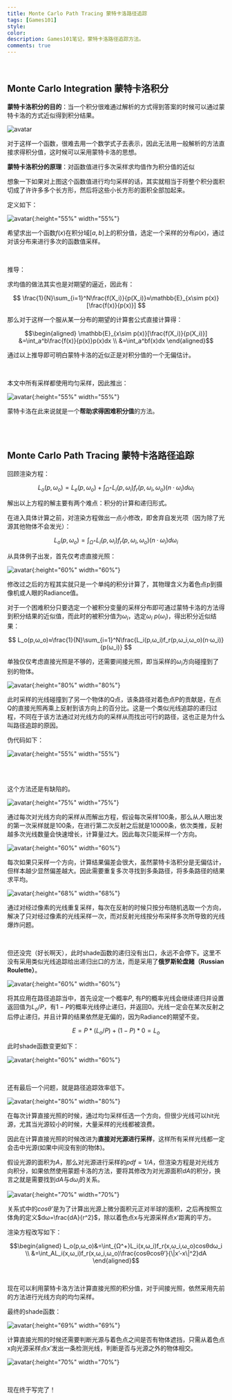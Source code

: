 ```yaml
---
title: Monte Carlo Path Tracing 蒙特卡洛路径追踪
tags: [Games101]
style: 
color: 
description: Games101笔记，蒙特卡洛路径追踪方法。
comments: true
---
```


<script src="https://polyfill.io/v3/polyfill.min.js?features=es6"></script>
<script id="MathJax-script" async src="https://cdn.jsdelivr.net/npm/mathjax@3/es5/tex-mml-chtml.js"></script>
<script> 
MathJax = {
  tex: {
    inlineMath: [['$', '$']],
    processEscapes: true
  }
};
</script>

<br/>

## Monte Carlo Integration 蒙特卡洛积分


**蒙特卡洛积分的目的**：当一个积分很难通过解析的方式得到答案的时候可以通过蒙特卡洛的方式近似得到积分结果。


![avatar](../assets/img/post/v2bed9da2a.jpg)


对于这样一个函数，很难去用一个数学式子去表示，因此无法用一般解析的方法直接求得积分值，这时候可以采用蒙特卡洛的思想。

**蒙特卡洛积分的原理**：对函数值进行多次采样求均值作为积分值的近似

想象一下如果对上图这个函数值进行均匀采样的话，其实就相当于将整个积分面积切成了许许多多个长方形，然后将这些小长方形的面积全部加起来。


定义如下：


![avatar](../assets/img/post/v2-89678cd612b45b024bed2789acf275f3_r.jpg){:height="55%" width="55%"}


希望求出一个函数$f(x)$在积分域$[a,b]$上的积分值，选定一个采样的分布$p(x)$，通过对该分布来进行多次的函数值采样。


<br/>

推导：

求均值的做法其实也是对期望的逼近，因此有：

$$
\frac{1}{N}\sum_{i=1}^N\frac{f(X_i)}{p(X_i)}≈\mathbb{E}_{x\sim p(x)}[\frac{f(x)}{p(x)}]
$$

那么对于这样一个服从某一分布的期望的计算套公式直接计算得：

$$\begin{aligned}
\mathbb{E}_{x\sim p(x)}[\frac{f(X_i)}{p(X_i)}]
&=\int_a^b\frac{f(x)}{p(x)}p(x)dx  \\
&=\int_a^bf(x)dx
\end{aligned}$$

通过以上推导即可明白蒙特卡洛的近似正是对积分值的一个无偏估计。

<br/>

本文中所有采样都使用均匀采样，因此推出：


![avatar](../assets/img/post/v2-cdfc9bd57ff05fe32ad48e29fe507c97_r.jpg){:height="55%" width="55%"}


蒙特卡洛在此来说就是一个**帮助求得困难积分值**的方法。

<br/>
<br/>

## Monte Carlo Path Tracing 蒙特卡洛路径追踪


回顾渲染方程：

$$
L_o(p,ω_o)=L_e(p,ω_o)+\int_{Ω^+}L_i(p,ω_i)f_r(p,ω_i,ω_o)(n·ω_i)dω_i
$$


解出以上方程的解主要有两个难点：积分的计算和递归形式。

在进入具体计算之前，对渲染方程做出一点小修改，即舍弃自发光项（因为除了光源其他物体不会发光）：

$$
L_o(p,ω_o)=\int_{Ω^+}L_i(p,ω_i)f_r(p,ω_i,ω_o)(n·ω_i)dω_i
$$


从具体例子出发，首先仅考虑直接光照：

![avatar](../assets/img/post/v2-26f8046689feafff2d84e8422e4575a1_r.jpg){:height="60%" width="60%"}


修改过之后的方程其实就只是一个单纯的积分计算了，其物理含义为着色点p到摄像机或人眼的Radiance值。


对于一个困难积分只要选定一个被积分变量的采样分布即可通过蒙特卡洛的方法得到积分结果的近似值，而此时的被积分值为$ω_i$，选定$ω_i~p(ω_i)$，得出积分近似结果：

$$
L_o(p,ω_o)≈\frac{1}{N}\sum_{i=1}^N\frac{L_i(p,ω_i)f_r(p,ω_i,ω_o)(n·ω_i)}{p(ω_i)}
$$

 


单独仅仅考虑直接光照是不够的，还需要间接光照，即当采样的$ω_i$方向碰撞到了别的物体。


![avatar](../assets/img/post/v2-2bf4ed87211fa8756bd2982e7f7b51e6_r.jpg){:height="80%" width="80%"}



此时采样的光线碰撞到了另一个物体的Q点，该条路径对着色点P的贡献是，在点Q的直接光照再乘上反射到该方向上的百分比。这是一个类似光线追踪的递归过程，不同在于该方法通过对光线方向的采样从而找出可行的路径，这也正是为什么叫路径追踪的原因。

伪代码如下：

![avatar](../assets/img/post/v2-cfa9e75a770b298b95eaa592b4726611_r.jpg){:height="55%" width="55%"}


<br/>
<br/>

这个方法还是有缺陷的。


![avatar](../assets/img/post/v2-3ac15235ec0e981aaae4e632005644d4_r.jpg){:height="75%" width="75%"}


通过每次对光线方向的采样从而解出方程，假设每次采样100条，那么从人眼出发的第一次采样就是100条，在进行第二次反射之后就是10000条，依次类推，反射越多次光线数量会快速增长，计算量过大。因此每次只能采样一个方向。

![avatar](../assets/img/post/20201031222353.png){:height="60%" width="60%"} 


每次如果只采样一个方向，计算结果偏差会很大，虽然蒙特卡洛积分是无偏估计，但样本越少显然偏差越大。因此需要重复多次寻找到多条路径，将多条路径的结果求平均。

![avatar](../assets/img/post/v2-0b1bd71c9b0646340f63a1380903f371_r.jpg){:height="68%" width="68%"}



通过对经过像素的光线重复采样，每次在反射的时候只按分布随机选取一个方向，解决了只对经过像素的光线采样一次，而对反射光线按分布采样多次所导致的光线爆炸问题。


<br/>

但还没完（好长啊天），此时shade函数的递归没有出口，永远不会停下。这里不没有采用类似光线追踪给出递归出口的方法，而是采用了**俄罗斯轮盘赌（Russian Roulette）**。

![avatar](../assets/img/post/v2-0a56506e94dd87a4261c4db18c4df26e_r.jpg){:height="60%" width="60%"}


将其应用在路径追踪当中，首先设定一个概率$P$, 有$P$的概率光线会继续递归并设置返回值为$L_o/P$，有$1-P$的概率光线停止递归，并返回0。光线一定会在某次反射之后停止递归，并且计算的结果依然是无偏的，因为Radiance的期望不变。

$$
E=P*(L_o/P)+(1-P)*0=L_o
$$

此时shade函数变更如下：

![avatar](../assets/img/post/v2-b89455bc8933ef9eed64d92f0690a4e6_r.jpg){:height="60%" width="60%"}



<br/>

还有最后一个问题，就是路径追踪效率低下。

![avatar](../assets/img/post/v2-00d6036dae14d6bdc5cf819f8149cee6_r.jpg){:height="80%" width="80%"}



在每次计算直接光照的时候，通过均匀采样任选一个方向，但很少光线可以hit光源，尤其当光源较小的时候，大量采样的光线都被浪费。

因此在计算直接光照的时候改进为**直接对光源进行采样**，这样所有采样光线都一定会击中光源(如果中间没有别的物体)。


假设光源的面积为$A$，那么对光源进行采样的$pdf=1/A$，但渲染方程是对光线方向积分，如果依然使用蒙题卡洛的方法，要将其修改为对光源面积$dA$的积分，换言之就是需要找到$dA$与$dω_i$的关系。

![avatar](../assets/img/post/v2-e2c132bd2bbd66f2781c26ce5990d94b_r.jpg){:height="70%" width="70%"}


关系式中的$cosθ’$是为了计算出光源上微分面积元正对半球的面积，之后再按照立体角的定义$dω=\frac{dA}{r^2}$，除以着色点x与光源采样点x’距离的平方。


渲染方程改写如下：


$$\begin{aligned}
L_o(p,ω_o)&=\int_{Ω^+}L_i(x,ω_i)f_r(x,ω_i,ω_o)cosθdω_i  \\
&=\int_AL_i(x,ω_i)f_r(x,ω_i,ω_o)\frac{cosθcosθ’}{\|x’-x\|^2}dA
\end{aligned}$$


<br/>

现在可以利用蒙特卡洛方法计算直接光照的积分值，对于间接光照，依然采用先前的方法进行光线方向的均匀采样。

最终的shade函数：

![avatar](../assets/img/post/v2-3fb23eece40f6f50e4a9be56dddbb363_r.jpg){:height="69%" width="69%"}


计算直接光照的时候还需要判断光源与着色点之间是否有物体遮挡，只需从着色点x向光源采样点x’发出一条检测光线，判断是否与光源之外的物体相交。 


![avatar](../assets/img/post/v2-7c17994605220a196d57e8e6cecdbb2c_r.jpg){:height="70%" width="70%"}


<br/>

现在终于写完了！